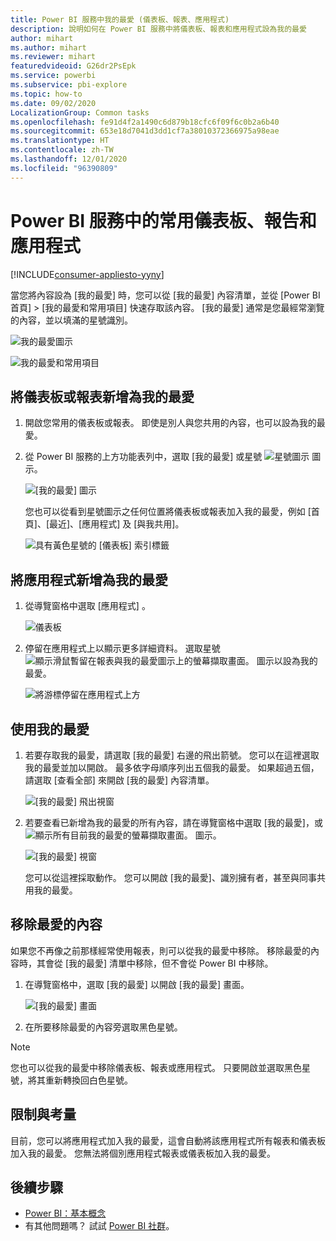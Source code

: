 ```yaml
---
title: Power BI 服務中我的最愛 (儀表板、報表、應用程式)
description: 說明如何在 Power BI 服務中將儀表板、報表和應用程式設為我的最愛
author: mihart
ms.author: mihart
ms.reviewer: mihart
featuredvideoid: G26dr2PsEpk
ms.service: powerbi
ms.subservice: pbi-explore
ms.topic: how-to
ms.date: 09/02/2020
LocalizationGroup: Common tasks
ms.openlocfilehash: fe91d4f2a1490c6d879b18cfc6f09f6c0b2a6b40
ms.sourcegitcommit: 653e18d7041d3dd1cf7a38010372366975a98eae
ms.translationtype: HT
ms.contentlocale: zh-TW
ms.lasthandoff: 12/01/2020
ms.locfileid: "96390809"
---
```

# <a name="favorite-dashboards-reports-and-apps-in-the-power-bi-service"></a>Power BI 服務中的常用儀表板、報告和應用程式

[!INCLUDE[consumer-appliesto-yyny](../includes/consumer-appliesto-yyny.md)]

當您將內容設為 [我的最愛]  時，您可以從 [我的最愛]  內容清單，並從 [Power BI 首頁]   > [我的最愛和常用項目]  快速存取該內容。 [我的最愛] 通常是您最經常瀏覽的內容，並以填滿的星號識別。

   ![我的最愛圖示](./media/end-user-favorite/power-bi-nav-favorite.png)

   ![我的最愛和常用項目](./media/end-user-favorite/power-bi-home-full.png)

## <a name="add-a-dashboard-or-report-as-a-favorite"></a>將儀表板或報表新增為我的最愛

1. 開啟您常用的儀表板或報表。 即使是別人與您共用的內容，也可以設為我的最愛。

2. 從 Power BI 服務的上方功能表列中，選取 [我的最愛]  或星號 ![星號圖示](./media/end-user-favorite/power-bi-favorite-icon.png) 圖示。
   
   ![[我的最愛] 圖示](./media/end-user-favorite/power-bi-fav.png)
   
   您也可以從看到星號圖示之任何位置將儀表板或報表加入我的最愛，例如 [首頁]、[最近]、[應用程式] 及 [與我共用]。 
   
   ![具有黃色星號的 [儀表板] 索引標籤](./media/end-user-favorite/power-bi-recent-favorite.png)

## <a name="add-an-app-as-a-favorite"></a>將應用程式新增為我的最愛

1. 從導覽窗格中選取 [應用程式]  。

   ![儀表板](./media/end-user-favorite/power-bi-apps.png)

2. 停留在應用程式上以顯示更多詳細資料。 選取星號 ![顯示滑鼠暫留在報表與我的最愛圖示上的螢幕擷取畫面。](./media/end-user-favorite/power-bi-favorite-icon.png) 圖示以設為我的最愛。
   
   ![將游標停留在應用程式上方](./media/end-user-favorite/power-bi-hover-app.png)

## <a name="work-with-favorites"></a>使用我的最愛
1. 若要存取我的最愛，請選取 [我的最愛]  右邊的飛出箭號。 您可以在這裡選取我的最愛並加以開啟。 最多依字母順序列出五個我的最愛。 如果超過五個，請選取 [查看全部]  來開啟 [我的最愛] 內容清單。 
   
   ![[我的最愛] 飛出視窗](./media/end-user-favorite/power-bi-favorite-expand.png)
2. 若要查看已新增為我的最愛的所有內容，請在導覽窗格中選取 [我的最愛]，或![顯示所有目前我的最愛的螢幕擷取畫面](./media/end-user-favorite/power-bi-favorites-icon.png)。 圖示。 
   
    ![[我的最愛] 視窗](./media/end-user-favorite/power-bi-favorites-screen.png)
   
   您可以從這裡採取動作。 您可以開啟 [我的最愛]、識別擁有者，甚至與同事共用我的最愛。

## <a name="unfavorite-content"></a>移除最愛的內容
如果您不再像之前那樣經常使用報表，則可以從我的最愛中移除。 移除最愛的內容時，其會從 [我的最愛] 清單中移除，但不會從 Power BI 中移除。

1. 在導覽窗格中，選取 [我的最愛] 以開啟 [我的最愛] 畫面。
   
   ![[我的最愛] 畫面](./media/end-user-favorite/power-bi-unfavorite.png)
2. 在所要移除最愛的內容旁選取黑色星號。

> [!NOTE]
> 您也可以從我的最愛中移除儀表板、報表或應用程式。 只要開啟並選取黑色星號，將其重新轉換回白色星號。 
> 
> 
## <a name="limitations-and-considerations"></a>限制與考量
目前，您可以將應用程式加入我的最愛，這會自動將該應用程式所有報表和儀表板加入我的最愛。 您無法將個別應用程式報表或儀表板加入我的最愛。 

## <a name="next-steps"></a>後續步驟
- [Power BI：基本概念](end-user-basic-concepts.md)
- 有其他問題嗎？ 試試 [Power BI 社群](https://community.powerbi.com/)。


